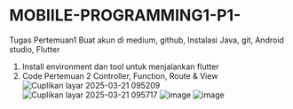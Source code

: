 # MOBIILE-PROGRAMMING1-P1-
Tugas Pertemuan1
Buat akun di medium, github, Instalasi Java, git, Android studio, Flutter 
1. Install environment dan tool untuk menjalankan flutter 
2. Code Pertemuan 2 Controller, Function, Route & View
![Cuplikan layar 2025-03-21 095209](https://github.com/user-attachments/assets/bd59aa71-3681-4a60-b831-f2c2b40dbacc)
![Cuplikan layar 2025-03-21 095717](https://github.com/user-attachments/assets/5f0671c9-d701-4f22-88e0-53c78541c7b4)
![image](https://github.com/user-attachments/assets/857af57b-679a-4bf7-9e9e-585a81108ce9)
![image](https://github.com/user-attachments/assets/ac053f0e-2e2d-4031-bb72-15bb11f7842b)
